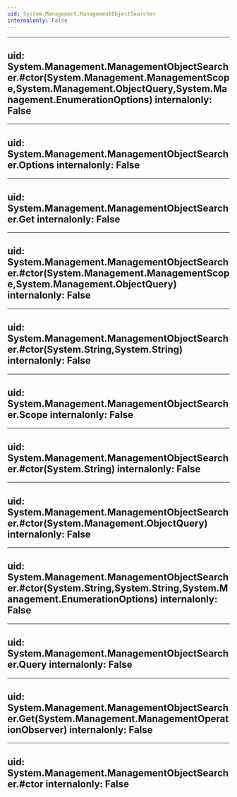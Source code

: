 ```yaml
---
uid: System.Management.ManagementObjectSearcher
internalonly: False
---
```


---
uid: System.Management.ManagementObjectSearcher.#ctor(System.Management.ManagementScope,System.Management.ObjectQuery,System.Management.EnumerationOptions)
internalonly: False
---

---
uid: System.Management.ManagementObjectSearcher.Options
internalonly: False
---

---
uid: System.Management.ManagementObjectSearcher.Get
internalonly: False
---

---
uid: System.Management.ManagementObjectSearcher.#ctor(System.Management.ManagementScope,System.Management.ObjectQuery)
internalonly: False
---

---
uid: System.Management.ManagementObjectSearcher.#ctor(System.String,System.String)
internalonly: False
---

---
uid: System.Management.ManagementObjectSearcher.Scope
internalonly: False
---

---
uid: System.Management.ManagementObjectSearcher.#ctor(System.String)
internalonly: False
---

---
uid: System.Management.ManagementObjectSearcher.#ctor(System.Management.ObjectQuery)
internalonly: False
---

---
uid: System.Management.ManagementObjectSearcher.#ctor(System.String,System.String,System.Management.EnumerationOptions)
internalonly: False
---

---
uid: System.Management.ManagementObjectSearcher.Query
internalonly: False
---

---
uid: System.Management.ManagementObjectSearcher.Get(System.Management.ManagementOperationObserver)
internalonly: False
---

---
uid: System.Management.ManagementObjectSearcher.#ctor
internalonly: False
---
